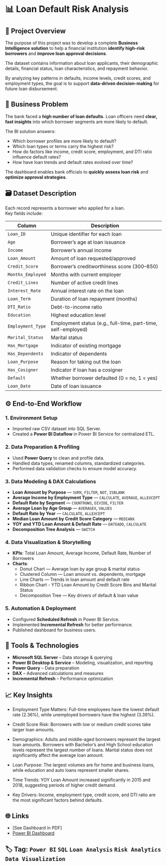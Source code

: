 # 📊  Loan Default Risk Analysis 

## 🧭 Project Overview

The purpose of this project was to develop a complete **Business Intelligence solution** to help a financial institution **identify high-risk borrowers** and **improve loan approval decisions**.  

The dataset contains information about loan applicants, their demographic details, financial status, loan characteristics, and repayment behavior.  

By analyzing key patterns in defaults, income levels, credit scores, and employment types, the goal is to support **data-driven decision-making** for future loan disbursement.

## 🧠 Business Problem

The bank faced a **high number of loan defaults**. Loan officers need **clear, fast insights** into which borrower segments are more likely to default.  

The BI solution answers:
- Which borrower profiles are more likely to default?  
- Which loan types or terms carry the highest risk?  
- How do factors like income, credit score, employment, and DTI ratio influence default rates?  
- How have loan trends and default rates evolved over time?

The dashboard enables bank officials to **quickly assess loan risk** and **optimize approval strategies**.

## 🗃️ Dataset Description

Each record represents a borrower who applied for a loan.  
Key fields include:

| Column | Description |
|--------|-------------|
| `Loan_ID` | Unique identifier for each loan |
| `Age` | Borrower’s age at loan issuance |
| `Income` | Borrower’s annual income |
| `Loan_Amount` | Amount of loan requested/approved |
| `Credit_Score` | Borrower’s creditworthiness score (300–850) |
| `Months_Employed` | Months with current employer |
| `Credit_Lines` | Number of active credit lines |
| `Interest_Rate` | Annual interest rate on the loan |
| `Loan_Term` | Duration of loan repayment (months) |
| `DTI_Ratio` | Debt-to-income ratio |
| `Education` | Highest education level |
| `Employment_Type` | Employment status (e.g., full-time, part-time, self-employed) |
| `Marital_Status` | Marital status |
| `Has_Mortgage` | Indicator of existing mortgage |
| `Has_Dependents` | Indicator of dependents |
| `Loan_Purpose` | Reason for taking out the loan |
| `Has_Cosigner` | Indicator if loan has a cosigner |
| `Default` | Whether borrower defaulted (0 = no, 1 = yes) |
| `Loan_Date` | Date of loan issuance |


## ⚙️ End-to-End Workflow

### 1. Environment Setup
- Imported raw CSV dataset into SQL Server.  
- Created a **Power BI Dataflow** in Power BI Service for centralized ETL.

### 2. Data Preparation & Profiling
- Used **Power Query** to clean and profile data.  
- Handled data types, renamed columns, standardized categories.  
- Performed data validation checks to ensure model accuracy.

### 3. Data Modeling & DAX Calculations
- **Loan Amount by Purpose** — `SUMX`, `FILTER`, `NOT`, `ISBLANK`  
- **Average Income by Employment Type** — `CALCULATE`, `AVERAGE`, `ALLEXCEPT`  
- **Default Rate by Segment** — `COUNTROWS`, `DIVIDE`, `FILTER`  
- **Average Loan by Age Group** — `AVERAGEX`, `VALUES`  
- **Default Rate by Year** — `CALCULATE`, `ALLEXCEPT`  
- **Median Loan Amount by Credit Score Category** — `MEDIANX`  
- **YOY and YTD Loan Amount & Default Rate** — `DATEADD`, `CALCULATE`  
- **Decomposition Tree Analysis** — `SWITCH`

### 4. Data Visualization & Storytelling
- **KPIs**: Total Loan Amount, Average Income, Default Rate, Number of Borrowers  
- **Charts**:
  - Donut Chart — Average loan by age group & marital status  
  - Clustered Column — Loan amount vs. dependents, mortgage  
  - Line Charts — Trends in loan amount and default rate
  - Ribbon Chart - YTD Loan Amount by Credit Score Bins and Marital Status 
  - Decomposition Tree — Key drivers of default & loan value  

### 5. Automation & Deployment
- Configured **Scheduled Refresh** in Power BI Service.  
- Implemented **Incremental Refresh** for better performance.  
- Published dashboard for business users.

## 🧰 Tools & Technologies

- **Microsoft SQL Server** – Data storage & querying  
- **Power BI Desktop & Service** – Modeling, visualization, and reporting  
- **Power Query** – Data preparation  
- **DAX** – Advanced calculations and measures    
- **Incremental Refresh** – Performance optimization

## 📈 Key Insights
- Employment Type Matters: Full-time employees have the lowest default rate (2.36%), while unemployed borrowers have the highest (3.39%).

- Credit Score Risk: Borrowers with low or medium credit scores take larger loan amounts.

- Demographics: Adults and middle-aged borrowers represent the largest loan amounts. Borrowers with Bachelor’s and High School education levels represent the largest number of loans. Marital status does not significantly affect the average loan amount.

- Loan Purpose: The largest volumes are for home and business loans, while education and auto loans represent smaller shares.

- Time Trends: YOY Loan Amount increased significantly in 2015 and 2018, suggesting periods of higher credit demand.

- Key Drivers: Income, employment type, credit score, and DTI ratio are the most significant factors behind defaults.


## 🌐 Links
- [See Dashboard in PDF]
- [Power BI Dashboard](https://app.powerbi.com/groups/d9d52c35-73cc-477f-b0d9-e70a653430cd/reports/93f81295-d66d-4f49-be43-a9452e295244/7054507e0b49540e2a84?experience=power-bi)

## 🏷️ Tag: `Power BI` `SQL` `Loan Analysis` `Risk Analytics` `Data Visualization`
